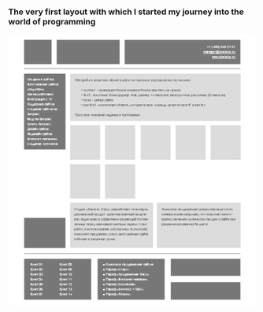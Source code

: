 ### The very first layout with which I started my journey into the world of programming
<div id="header" align="center">
    <img src="HTML.png"/>
</div>
